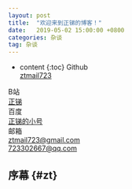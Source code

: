 ```yaml
---
layout: post
title:  "欢迎来到正锑的博客！"
date:   2019-05-02 15:00:00 +0800
categories: 杂谈
tag: 杂谈
---
```


* content
{:toc}
Github  
    [ztmail723](https://github.com/ztmail723)  
    
B站  
    [正锑](https://space.bilibili.com/291524)  
百度  
    [正锑的小号](http://tieba.baidu.com/home/main/?un=%E6%AD%A3%E9%94%91%E7%9A%84%E5%B0%8F%E5%8F%B7)  
邮箱  
    ztmail723@gmail.com  
    723302667@qq.com  
    
序幕				{#zt}  
------------------------


